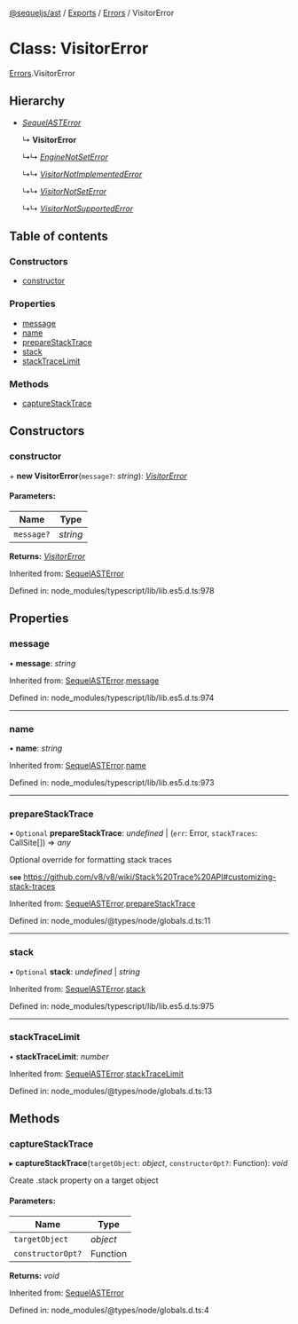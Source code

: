[@sequeljs/ast](../README.md) / [Exports](../modules.md) /
[Errors](../modules/errors.md) / VisitorError

# Class: VisitorError

[Errors](../modules/errors.md).VisitorError

## Hierarchy

- [_SequelASTError_](errors.sequelasterror.md)

  ↳ **VisitorError**

  ↳↳ [_EngineNotSetError_](errors.enginenotseterror.md)

  ↳↳ [_VisitorNotImplementedError_](errors.visitornotimplementederror.md)

  ↳↳ [_VisitorNotSetError_](errors.visitornotseterror.md)

  ↳↳ [_VisitorNotSupportedError_](errors.visitornotsupportederror.md)

## Table of contents

### Constructors

- [constructor](errors.visitorerror.md#constructor)

### Properties

- [message](errors.visitorerror.md#message)
- [name](errors.visitorerror.md#name)
- [prepareStackTrace](errors.visitorerror.md#preparestacktrace)
- [stack](errors.visitorerror.md#stack)
- [stackTraceLimit](errors.visitorerror.md#stacktracelimit)

### Methods

- [captureStackTrace](errors.visitorerror.md#capturestacktrace)

## Constructors

### constructor

\+ **new VisitorError**(`message?`: _string_):
[_VisitorError_](errors.visitorerror.md)

#### Parameters:

| Name       | Type     |
| ---------- | -------- |
| `message?` | _string_ |

**Returns:** [_VisitorError_](errors.visitorerror.md)

Inherited from: [SequelASTError](errors.sequelasterror.md)

Defined in: node_modules/typescript/lib/lib.es5.d.ts:978

## Properties

### message

• **message**: _string_

Inherited from:
[SequelASTError](errors.sequelasterror.md).[message](errors.sequelasterror.md#message)

Defined in: node_modules/typescript/lib/lib.es5.d.ts:974

---

### name

• **name**: _string_

Inherited from:
[SequelASTError](errors.sequelasterror.md).[name](errors.sequelasterror.md#name)

Defined in: node_modules/typescript/lib/lib.es5.d.ts:973

---

### prepareStackTrace

• `Optional` **prepareStackTrace**: _undefined_ \| (`err`: Error, `stackTraces`:
CallSite[]) => _any_

Optional override for formatting stack traces

**`see`**
https://github.com/v8/v8/wiki/Stack%20Trace%20API#customizing-stack-traces

Inherited from:
[SequelASTError](errors.sequelasterror.md).[prepareStackTrace](errors.sequelasterror.md#preparestacktrace)

Defined in: node_modules/@types/node/globals.d.ts:11

---

### stack

• `Optional` **stack**: _undefined_ \| _string_

Inherited from:
[SequelASTError](errors.sequelasterror.md).[stack](errors.sequelasterror.md#stack)

Defined in: node_modules/typescript/lib/lib.es5.d.ts:975

---

### stackTraceLimit

• **stackTraceLimit**: _number_

Inherited from:
[SequelASTError](errors.sequelasterror.md).[stackTraceLimit](errors.sequelasterror.md#stacktracelimit)

Defined in: node_modules/@types/node/globals.d.ts:13

## Methods

### captureStackTrace

▸ **captureStackTrace**(`targetObject`: _object_, `constructorOpt?`: Function):
_void_

Create .stack property on a target object

#### Parameters:

| Name              | Type     |
| ----------------- | -------- |
| `targetObject`    | _object_ |
| `constructorOpt?` | Function |

**Returns:** _void_

Inherited from: [SequelASTError](errors.sequelasterror.md)

Defined in: node_modules/@types/node/globals.d.ts:4
